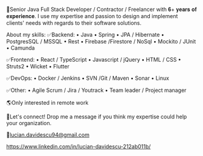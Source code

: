 🚀Senior Java Full Stack Developer / Contractor / Freelancer with 𝟔+ 𝐲𝐞𝐚𝐫𝐬 𝐨𝐟 𝐞𝐱𝐩𝐞𝐫𝐢𝐞𝐧𝐜𝐞. I use my expertise and passion to design and implement clients' needs with regards to their software solutions.

About my skills: ✅Backend: • Java • Spring • JPA / Hibernate • PostgresSQL / MSSQL • Rest • Firebase /Firestore / NoSql • Mockito / JUnit • Camunda

✅Frontend: • React / TypeScript • Javascript / jQuery • HTML / CSS • Struts2 • Wicket • Flutter

✅DevOps: • Docker / Jenkins • SVN /Git / Maven • Sonar • Linux

✅Other: • Agile Scrum / Jira / Youtrack • Team leader / Project manager

🌎Only interested in remote work

🤝Let's connect! Drop me a message if you think my expertise could help your organization.

📧lucian.davidescu94@gmail.com

https://www.linkedin.com/in/lucian-davidescu-212ab011b/
